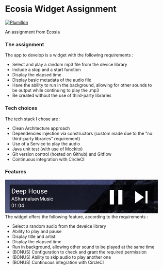 # Ecosia Widget Assignment
[![Plumillon](https://circleci.com/gh/Plumillon/EcosiaWidgetAssignment.svg?style=shield&circle-token=dda052dc2a5a979d79284cbee176110d7011c155)](https://app.circleci.com/pipelines/github/Plumillon/EcosiaWidgetAssignment)

An assignment from Ecosia

### The assignment
The app to develop is a widget with the following requirements :
  - Select and play a random mp3 file from the device library
  - Include a stop and a start function
  - Display the elapsed time
  - Display basic metadata of the audio file
  - Have the ability to run in the background, allowing for other sounds to be output while continuing to play the .mp3
  - Be created without the use of third-party libraries

### Tech choices
The tech stack I chose are :
  - Clean Architecture approach
  - Dependencies injection via constructors (custom made due to the "no third-party libraries" requirement)
  - Use of a Service to play the audio
  - Java unit test (with use of Mockito)
  - Git version control (hosted on Github) and Gitflow
  - Continuous integration with CircleCI

### Features
![Preview](app/src/main/res/drawable/preview.jpg)
The widget offers the following feature, according to the requirements :
  - Select a random audio from the deveice library
  - Ability to play and pause
  - Display title and artist
  - Display the elapsed time
  - Run in background, allowing other sound to be played at the same time
  - (BONUS) Configuration to check and grant the required permission
  - (BONUS) Ability to skip audio to play another one
  - (BONUS) Continuous integration with CircleCI
